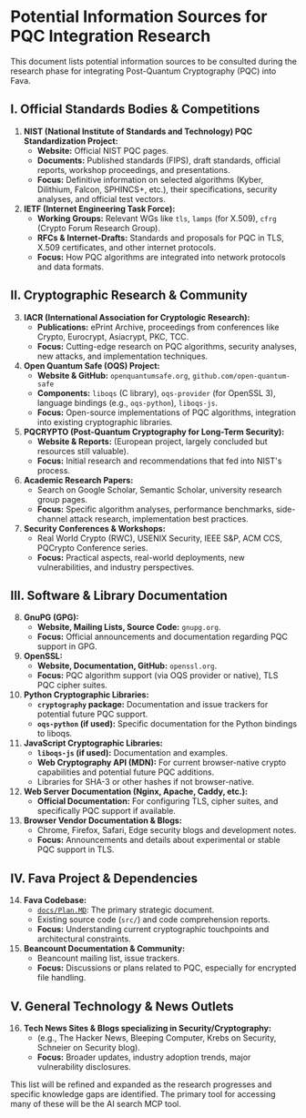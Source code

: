 # Potential Information Sources for PQC Integration Research

This document lists potential information sources to be consulted during the research phase for integrating Post-Quantum Cryptography (PQC) into Fava.

## I. Official Standards Bodies & Competitions

1.  **NIST (National Institute of Standards and Technology) PQC Standardization Project:**
    *   **Website:** Official NIST PQC pages.
    *   **Documents:** Published standards (FIPS), draft standards, official reports, workshop proceedings, and presentations.
    *   **Focus:** Definitive information on selected algorithms (Kyber, Dilithium, Falcon, SPHINCS+, etc.), their specifications, security analyses, and official test vectors.
2.  **IETF (Internet Engineering Task Force):**
    *   **Working Groups:** Relevant WGs like `tls`, `lamps` (for X.509), `cfrg` (Crypto Forum Research Group).
    *   **RFCs & Internet-Drafts:** Standards and proposals for PQC in TLS, X.509 certificates, and other internet protocols.
    *   **Focus:** How PQC algorithms are integrated into network protocols and data formats.

## II. Cryptographic Research & Community

3.  **IACR (International Association for Cryptologic Research):**
    *   **Publications:** ePrint Archive, proceedings from conferences like Crypto, Eurocrypt, Asiacrypt, PKC, TCC.
    *   **Focus:** Cutting-edge research on PQC algorithms, security analyses, new attacks, and implementation techniques.
4.  **Open Quantum Safe (OQS) Project:**
    *   **Website & GitHub:** `openquantumsafe.org`, `github.com/open-quantum-safe`
    *   **Components:** `liboqs` (C library), `oqs-provider` (for OpenSSL 3), language bindings (e.g., `oqs-python`), `liboqs-js`.
    *   **Focus:** Open-source implementations of PQC algorithms, integration into existing cryptographic libraries.
5.  **PQCRYPTO (Post-Quantum Cryptography for Long-Term Security):**
    *   **Website & Reports:** (European project, largely concluded but resources still valuable).
    *   **Focus:** Initial research and recommendations that fed into NIST's process.
6.  **Academic Research Papers:**
    *   Search on Google Scholar, Semantic Scholar, university research group pages.
    *   **Focus:** Specific algorithm analyses, performance benchmarks, side-channel attack research, implementation best practices.
7.  **Security Conferences & Workshops:**
    *   Real World Crypto (RWC), USENIX Security, IEEE S&P, ACM CCS, PQCrypto Conference series.
    *   **Focus:** Practical aspects, real-world deployments, new vulnerabilities, and industry perspectives.

## III. Software & Library Documentation

8.  **GnuPG (GPG):**
    *   **Website, Mailing Lists, Source Code:** `gnupg.org`.
    *   **Focus:** Official announcements and documentation regarding PQC support in GPG.
9.  **OpenSSL:**
    *   **Website, Documentation, GitHub:** `openssl.org`.
    *   **Focus:** PQC algorithm support (via OQS provider or native), TLS PQC cipher suites.
10. **Python Cryptographic Libraries:**
    *   **`cryptography` package:** Documentation and issue trackers for potential future PQC support.
    *   **`oqs-python` (if used):** Specific documentation for the Python bindings to liboqs.
11. **JavaScript Cryptographic Libraries:**
    *   **`liboqs-js` (if used):** Documentation and examples.
    *   **Web Cryptography API (MDN):** For current browser-native crypto capabilities and potential future PQC additions.
    *   Libraries for SHA-3 or other hashes if not browser-native.
12. **Web Server Documentation (Nginx, Apache, Caddy, etc.):**
    *   **Official Documentation:** For configuring TLS, cipher suites, and specifically PQC support if available.
13. **Browser Vendor Documentation & Blogs:**
    *   Chrome, Firefox, Safari, Edge security blogs and development notes.
    *   **Focus:** Announcements and details about experimental or stable PQC support in TLS.

## IV. Fava Project & Dependencies

14. **Fava Codebase:**
    *   [`docs/Plan.MD`](docs/Plan.MD): The primary strategic document.
    *   Existing source code (`src/`) and code comprehension reports.
    *   **Focus:** Understanding current cryptographic touchpoints and architectural constraints.
15. **Beancount Documentation & Community:**
    *   Beancount mailing list, issue trackers.
    *   **Focus:** Discussions or plans related to PQC, especially for encrypted file handling.

## V. General Technology & News Outlets

16. **Tech News Sites & Blogs specializing in Security/Cryptography:**
    *   (e.g., The Hacker News, Bleeping Computer, Krebs on Security, Schneier on Security blog).
    *   **Focus:** Broader updates, industry adoption trends, major vulnerability disclosures.

This list will be refined and expanded as the research progresses and specific knowledge gaps are identified. The primary tool for accessing many of these will be the AI search MCP tool.
